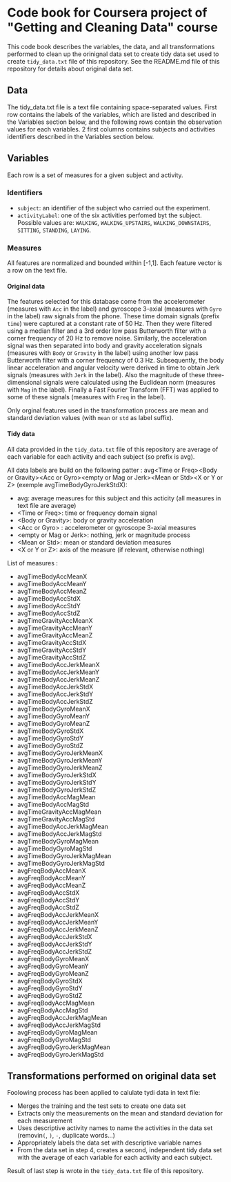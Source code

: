 # Code book for Coursera project of "Getting and Cleaning Data" course
This code book describes the variables, the data, and all transformations performed to clean up the orinignal data set to create tidy data set used to create `tidy_data.txt` file of this repository.
See the README.md file of this repository for details about original data set.

## Data
The tidy_data.txt file is a text file containing space-separated values.
First row contains the labels of the variables, which are listed and described in the Variables section below, and the following rows contain the observation values for each variables.
2 first columns contains subjects and activities identifiers described in the Variables section below.

## Variables
Each row is a set of measures for a given subject and activity.

### Identifiers
* `subject`: an identifier of the subject who carried out the experiment.
* `activityLabel`: one of the  six activities perfomed byt the subject. Possible values are: `WALKING`, `WALKING_UPSTAIRS`, `WALKING_DOWNSTAIRS`, `SITTING`, `STANDING`, `LAYING`.


### Measures
All features are normalized and bounded within [-1,1].
Each feature vector is a row on the text file.

#### Original data 
The features selected for this database come from the accelerometer (measures with `Acc` in the label) and gyroscope 3-axial (measures with `Gyro` in the label) raw signals from the phone.
These time domain signals (prefix `time`) were captured at a constant rate of 50 Hz. Then they were filtered using a median filter and a 3rd order low pass Butterworth filter with a corner frequency of 20 Hz to remove noise. Similarly, the acceleration signal was then separated into body and gravity acceleration signals (measures with `Body` or `Gravity` in the label) using another low pass Butterworth filter with a corner frequency of 0.3 Hz. 
Subsequently, the body linear acceleration and angular velocity were derived in time to obtain Jerk signals (measures with `Jerk` in the label). Also the magnitude of these three-dimensional signals were calculated using the Euclidean norm (measures with `Mag` in the label). 
Finally a Fast Fourier Transform (FFT) was applied to some of these signals (measures with `Freq` in the label).

Only orginal features used in the transformation process are mean and standard deviation values (with `mean` or `std` as label suffix).

#### Tidy data
All data provided in the `tidy_data.txt` file of this repository are average of each variable for each activity and each subject (so prefix is avg).

All data labels are build on the following patter : 
avg\<Time or Freq\>\<Body or Gravity\>\<Acc or Gyro\>\<empty or Mag or Jerk\>\<Mean or Std\>\<X or Y or Z\> (exemple avgTimeBodyGyroJerkStdX):
* avg: average measures for this subject and this acticity (all measures in text file are average)
* \<Time or Freq\>: time or frequency domain signal
* \<Body or Gravity\>: body or gravity acceleration
* \<Acc or Gyro\> : accelerometer or gyroscope 3-axial measures
* \<empty or Mag or Jerk\>: nothing, jerk or magnitude process
* \<Mean or Std\>:  mean or standard deviation measures
* \<X or Y or Z\>: axis of the measure (if relevant, otherwise nothing)

List of measures : 
* avgTimeBodyAccMeanX
* avgTimeBodyAccMeanY
* avgTimeBodyAccMeanZ
* avgTimeBodyAccStdX
* avgTimeBodyAccStdY
* avgTimeBodyAccStdZ
* avgTimeGravityAccMeanX
* avgTimeGravityAccMeanY
* avgTimeGravityAccMeanZ
* avgTimeGravityAccStdX
* avgTimeGravityAccStdY
* avgTimeGravityAccStdZ
* avgTimeBodyAccJerkMeanX
* avgTimeBodyAccJerkMeanY
* avgTimeBodyAccJerkMeanZ
* avgTimeBodyAccJerkStdX
* avgTimeBodyAccJerkStdY
* avgTimeBodyAccJerkStdZ
* avgTimeBodyGyroMeanX
* avgTimeBodyGyroMeanY
* avgTimeBodyGyroMeanZ
* avgTimeBodyGyroStdX
* avgTimeBodyGyroStdY
* avgTimeBodyGyroStdZ
* avgTimeBodyGyroJerkMeanX
* avgTimeBodyGyroJerkMeanY
* avgTimeBodyGyroJerkMeanZ
* avgTimeBodyGyroJerkStdX
* avgTimeBodyGyroJerkStdY
* avgTimeBodyGyroJerkStdZ
* avgTimeBodyAccMagMean
* avgTimeBodyAccMagStd
* avgTimeGravityAccMagMean
* avgTimeGravityAccMagStd
* avgTimeBodyAccJerkMagMean
* avgTimeBodyAccJerkMagStd
* avgTimeBodyGyroMagMean
* avgTimeBodyGyroMagStd
* avgTimeBodyGyroJerkMagMean
* avgTimeBodyGyroJerkMagStd
* avgFreqBodyAccMeanX
* avgFreqBodyAccMeanY
* avgFreqBodyAccMeanZ
* avgFreqBodyAccStdX
* avgFreqBodyAccStdY
* avgFreqBodyAccStdZ
* avgFreqBodyAccJerkMeanX
* avgFreqBodyAccJerkMeanY
* avgFreqBodyAccJerkMeanZ
* avgFreqBodyAccJerkStdX
* avgFreqBodyAccJerkStdY
* avgFreqBodyAccJerkStdZ
* avgFreqBodyGyroMeanX
* avgFreqBodyGyroMeanY
* avgFreqBodyGyroMeanZ
* avgFreqBodyGyroStdX
* avgFreqBodyGyroStdY
* avgFreqBodyGyroStdZ
* avgFreqBodyAccMagMean
* avgFreqBodyAccMagStd
* avgFreqBodyAccJerkMagMean
* avgFreqBodyAccJerkMagStd
* avgFreqBodyGyroMagMean
* avgFreqBodyGyroMagStd
* avgFreqBodyGyroJerkMagMean
* avgFreqBodyGyroJerkMagStd

## Transformations performed on original data set
Foolowing process has been applied to calulate tydi data in text file:
* Merges the training and the test sets to create one data set
* Extracts only the measurements on the mean and standard deviation for each measurement
* Uses descriptive activity names to name the activities in the data set (removin`(`, `)`, `-`, duplicate words...)
* Appropriately labels the data set with descriptive variable names
* From the data set in step 4, creates a second, independent tidy data set with the average of each variable for each activity and each subject.

Result of last step is wrote in the `tidy_data.txt` file of this repository.

